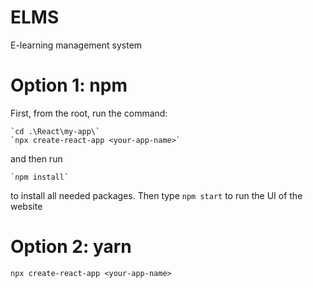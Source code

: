# ELMS
E-learning management system

# Option 1: npm
First, from the root, run the command:
```
`cd .\React\my-app\`
`npx create-react-app <your-app-name>`
```
and then run
```
`npm install`
```
to install all needed packages.
Then type `npm start` to run the UI of the website

# Option 2: yarn
`npx create-react-app <your-app-name>`
